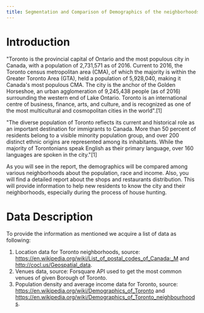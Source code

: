```yaml
---
title: Segmentation and Comparison of Demographics of the neighborhoods in Toronto to guide House Hunting
---
```



# Introduction

"Toronto is the provincial capital of Ontario and the most populous city in Canada, with a population of 2,731,571 as of 2016. Current to 2016, the Toronto census metropolitan area (CMA), of which the majority is within the Greater Toronto Area (GTA), held a population of 5,928,040, making it Canada's most populous CMA. The city is the anchor of the Golden Horseshoe, an urban agglomeration of 9,245,438 people (as of 2016) surrounding the western end of Lake Ontario. Toronto is an international centre of business, finance, arts, and culture, and is recognized as one of the most multicultural and cosmopolitan cities in the world".[1]

"The diverse population of Toronto reflects its current and historical role as an important destination for immigrants to Canada. More than 50 percent of residents belong to a visible minority population group, and over 200 distinct ethnic origins are represented among its inhabitants. While the majority of Torontonians speak English as their primary language, over 160 languages are spoken in the city."[1]

As you will see in the report, the demographics will be compared among various neighborhoods about the population, race and income. Also, you will find a detailed report about the shops and restaurants distribution. This will provide information to help new residents to know the city and their neighborhoods, especially during the process of house hunting.

# Data Description

To provide the information as mentioned we acquire a list of data as following:

1. Location data for Toronto neighborhoods, source: https://en.wikipedia.org/wiki/List_of_postal_codes_of_Canada:_M and http://cocl.us/Geospatial_data.
2. Venues data, source: Forsquare API used to get the most common venues of given Borough of Toronto.
3. Population density and average income data for Toronto, source: https://en.wikipedia.org/wiki/Demographics_of_Toronto and https://en.wikipedia.org/wiki/Demographics_of_Toronto_neighbourhoods. 



